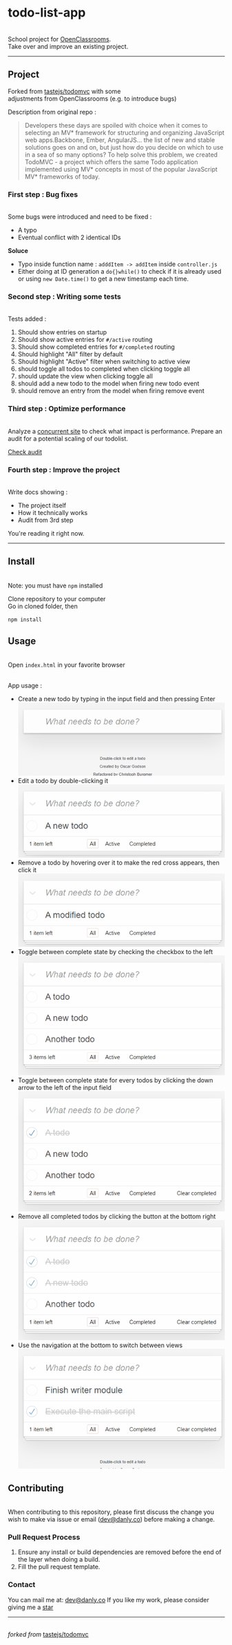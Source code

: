 # todo-list-app

\
School project for [OpenClassrooms](openclassrooms.com).  
Take over and improve an existing project.

---

## Project

Forked from [tastejs/todomvc](https://github.com/tastejs/todomvc) with some  
adjustments from OpenClassrooms (e.g. to introduce bugs)

Description from original repo :

> Developers these days are spoiled with choice when it comes to selecting an MV\* framework for structuring and organizing JavaScript web apps.Backbone, Ember, AngularJS... the list of new and stable solutions goes on and on, but just how do you decide on which to use in a sea of so many options? To help solve this problem, we created TodoMVC - a project which offers the same Todo application implemented using MV* concepts in most of the popular JavaScript MV* frameworks of today.

### First step : Bug fixes

\
Some bugs were introduced and need to be fixed :

- A typo
- Eventual conflict with 2 identical IDs

**Soluce**

- Typo inside function name : `adddItem -> addItem` inside `controller.js`
- Either doing at ID generation a `do{}while()` to check if it is already used or using `new Date.time()` to get a new timestamp each time.

### Second step : Writing some tests

\
Tests added :

1. Should show entries on startup
1. Should show active entries for `#/active` routing
1. Should show completed entries for `#/completed` routing
1. Should highlight "All" filter by default
1. Should highlight "Active" filter when switching to active view
1. should toggle all todos to completed when clicking toggle all
1. should update the view when clicking toggle all
1. should add a new todo to the model when firing new todo event
1. should remove an entry from the model when firing remove event

### Third step : Optimize performance

\
Analyze a [concurrent site](http://todolistme.net/) to check what impact is performance. Prepare an audit for a potential scaling of our todolist.

<a href="./audit.pdf" rel="noreferrer noopener"  target="_blank">Check audit</a>

### Fourth step : Improve the project

\
Write docs showing :

- The project itself
- How it technically works
- Audit from 3rd step

You're reading it right now.

---

## Install

\
Note: you must have `npm` installed

Clone repository to your computer  
Go in cloned folder, then

```bash
npm install
```

## Usage

\
Open `index.html` in your favorite browser

\
App usage :

- Create a new todo by typing in the input field and then pressing Enter
  \
   ![Create a new todo gif demo](./docs-img/new-todo.gif)
- Edit a todo by double-clicking it
  \
   ![Edit a todo gif demo](./docs-img/edit-todo.gif)
- Remove a todo by hovering over it to make the red cross appears, then click it
  \
   ![Remove a todo gif demo](./docs-img/remove-todo.gif)
- Toggle between complete state by checking the checkbox to the left
  \
   ![Toggle todo complete state gif demo](./docs-img/toggle-todo.gif)
- Toggle between complete state for every todos by clicking the down arrow to the left of the input field
  \
   ![Toggle all todo complete state gif demo](./docs-img/toggleAll-todo.gif)
- Remove all completed todos by clicking the button at the bottom right
  \
   ![Remove all completed todos gif demo](./docs-img/removeAll-todo.gif)
- Use the navigation at the bottom to switch between views
  \
   ![Switch between views gif demo](./docs-img/views-todo.gif)

## Contributing

\
When contributing to this repository, please first discuss the change you wish to make via issue or email ([dev@danly.co](mailto:dev@danly.co)) before making a change.

### Pull Request Process

1. Ensure any install or build dependencies are removed before the end of the layer when doing a build.
2. Fill the pull request template.

### Contact

You can mail me at: [dev@danly.co](mailto:dev@danly.co)
If you like my work, please consider giving me a [star](https://github.com/danlybc)

---

\
_forked from_ [tastejs/todomvc](https://github.com/tastejs/todomvc)

